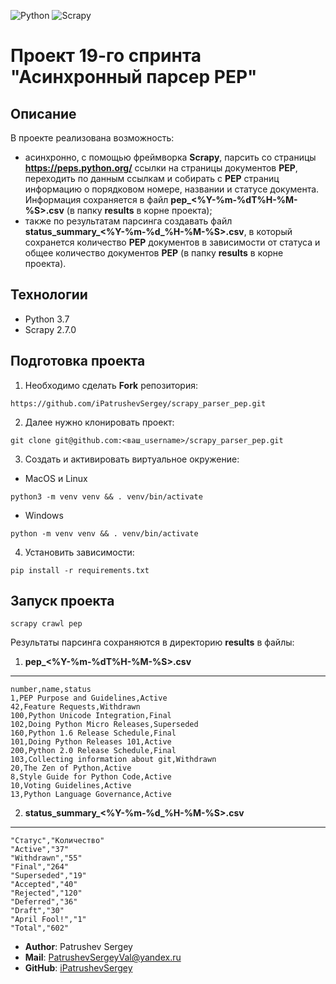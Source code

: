 ![Python](https://img.shields.io/pypi/pyversions/scrapy?color=brightgreen&style=plastic) ![Scrapy](https://img.shields.io/badge/scrapy-2.7.0-brightgreen>) 

# Проект 19-го спринта "Асинхронный парсер PEP"

## Описание

В проекте реализована возможность:
- асинхронно, с помощью фреймворка **Scrapy**, парсить со страницы **https://peps.python.org/** ссылки на страницы документов **PEP**, переходить по данным ссылкам и собирать с **PEP** страниц информацию о порядковом номере, названии и статусе документа. Информация сохраняется в файл **pep_<%Y-%m-%dT%H-%M-%S>.csv** (в папку **results** в корне проекта);
- также по результатам парсинга создавать файл **status_summary_<%Y-%m-%d_%H-%M-%S>.csv**, в который сохранется количество **PEP** документов в зависимости от статуса и общее количество документов **PEP** (в папку **results** в корне проекта). 

## Технологии

- Python 3.7
- Scrapy 2.7.0

## Подготовка проекта

1. Необходимо сделать **Fork** репозитория:
```
https://github.com/iPatrushevSergey/scrapy_parser_pep.git
```
2. Далее нужно клонировать проект:
```
git clone git@github.com:<ваш_username>/scrapy_parser_pep.git
```
3. Создать и активировать виртуальное окружение:

- MacOS и Linux
```
python3 -m venv venv && . venv/bin/activate
```
- Windows
```
python -m venv venv && . venv/bin/activate
```
4. Установить зависимости:
```
pip install -r requirements.txt 
```

## Запуск проекта

```
scrapy crawl pep
```

Результаты парсинга сохраняются в директорию **results** в файлы:

1. **pep_<%Y-%m-%dT%H-%M-%S>.csv**
___
```
number,name,status
1,PEP Purpose and Guidelines,Active
42,Feature Requests,Withdrawn
100,Python Unicode Integration,Final
102,Doing Python Micro Releases,Superseded
160,Python 1.6 Release Schedule,Final
101,Doing Python Releases 101,Active
200,Python 2.0 Release Schedule,Final
103,Collecting information about git,Withdrawn
20,The Zen of Python,Active
8,Style Guide for Python Code,Active
10,Voting Guidelines,Active
13,Python Language Governance,Active
```
2. **status_summary_<%Y-%m-%d_%H-%M-%S>.csv**
___
```
"Статус","Количество"
"Active","37"
"Withdrawn","55"
"Final","264"
"Superseded","19"
"Accepted","40"
"Rejected","120"
"Deferred","36"
"Draft","30"
"April Fool!","1"
"Total","602"
```

+ **Author**: Patrushev Sergey
+ **Mail**: PatrushevSergeyVal@yandex.ru
+ **GitHub**: [iPatrushevSergey](https://github.com/iPatrushevSergey)

